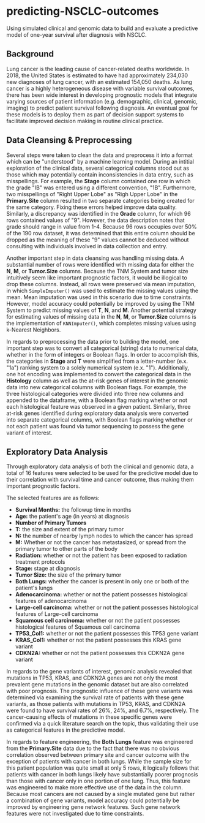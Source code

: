 # predicting-NSCLC-outcomes
Using simulated clinical and genomic data to build and evaluate a predictive model of one-year survival after diagnosis with NSCLC.

## Background
Lung cancer is the leading cause of cancer-related deaths worldwide. In 2018, the United States is estimated to have had approximately 234,030 new diagnoses of lung cancer, with an estimated 154,050 deaths. As lung cancer is a highly heterogeneous disease with variable survival outcomes, there has been wide interest in developing prognostic models that integrate varying sources of patient information (e.g. demographic, clinical, genomic, imaging) to predict patient survival following diagnosis. An eventual goal for these models is to deploy them as part of decision support systems to facilitate improved decision making in routine clinical practice.

## Data Cleansing & Preprocessing
Several steps were taken to clean the data and preprocess it into a format which can be "understood" by a machine learning model. During an intitial exploration of the clinical data, several categorical columns stood out as those which may potentially contain inconsistencies in data entry, such as misspellings. For example, the **Stage** column contained one row in which the grade "IB" was entered using a different convention, "1B". Furthermore, two misspellings of "Right Upper Lobe" as "Righ Upper Lobe" in the **Primary.Site** column resulted in two separate categories being created for the same category. Fixing these errors helped improve data quality. Similarly, a discrepancy was identified in the **Grade** column, for which 96 rows contained values of "9". However, the data description notes that grade should range in value from 1-4. Because 96 rows occupies over 50% of the 190 row dataset, it was determined that this entire column should be dropped as the meaning of these "9" values cannot be deduced without consulting with individuals involved in data collection and entry.

Another important step in data cleansing was handling missing data. A substantial number of rows were identified with missing data for either the **N**, **M**, or **Tumor.Size** columns. Because the TNM System and tumor size intuitively seem like important prognostic factors, it would be illogical to drop these columns. Instead, all rows were preserved via mean imputation, in which `SimpleImputer()` was used to estimate the missing values using the mean. Mean imputation was used in this scenario due to time constraints. However, model accuracy could potentially be improved by using the TNM System to predict missing values of **T**, **N**, and **M**. Another potential strategy for estimating values of missing data in the **N**, **M**, or **Tumor.Size** columns is the implementation of `KNNImputer()`, which completes missing values using k-Nearest Neighbors.

In regards to preprocessing the data prior to building the model, one important step was to convert all categorical (string) data to numerical data, whether in the form of integers or Boolean flags. In order to accomplish this, the categories in **Stage** and **T** were simplified from a letter-number (e.x. "1a") ranking system to a solely numerical system (e.x. "1"). Additionally, one hot encoding was implemented to convert the categorical data in the **Histology** column as well as the at-risk genes of interest in the genomic data into new categorical columns with Boolean flags. For example, the three histological categories were divided into three new columns and appended to the dataframe, with a Boolean flag marking whether or not each histological feature was observed in a given patient. Similarly, three at-risk genes identified during exploratory data analysis were converted into separate categorical columns, with Boolean flags marking whether or not each patient was found via tumor sequencing to possess the gene variant of interest.

## Exploratory Data Analysis
Through exploratory data analysis of both the clinical and genomic data, a total of 16 features were selected to be used for the predictive model due to their correlation with survival time and cancer outcome, thus making them important prognostic factors.

The selected features are as follows:
- **Survival Months:** the followup time in months
- **Age:** the patient's age (in years) at diagnosis
- **Number of Primary Tumors**
- **T:** the size and extent of the primary tumor
- **N:** the number of nearby lymph nodes to which the cancer has spread
- **M:** Whether or not the cancer has metastasized, or spread from the primary tumor to other parts of the body
- **Radiation:** whether or not the patient has been exposed to radiation treatment protocols
- **Stage:** stage at diagnosis
- **Tumor Size:** the size of the primary tumor
- **Both Lungs:** whether the cancer is present in only one or both of the patient's lungs
- **Adenocarcinoma:** whether or not the patient possesses histological features of adenocarcinoma
- **Large-cell carcinoma:** whether or not the patient possesses histological features of Large-cell carcinoma
- **Squamous cell carcinoma:** whether or not the patient possesses histological features of Squamous cell carcinoma
- **TP53_Col1:** whether or not the patient possesses this TP53 gene variant 
- **KRAS_Col1:** whether or not the patient possesses this KRAS gene variant
- **CDKN2A:** whether or not the patient possesses this CDKN2A gene variant

In regards to the gene variants of interest, genomic analysis revealed that mutations in TP53, KRAS, and CDKN2A genes are not only the most prevalent gene mutations in the genomic dataset but are also correlated with poor prognosis. The prognostic influence of these gene variants was determined via examining the survival rate of patients with these gene variants, as those patients with mutations in TP53, KRAS, and CDKN2A were found to have survival rates of 26%, 24%, and 6.7%, respectively. The cancer-causing effects of mutations in these specific genes were confirmed via a quick literature search on the topic, thus validating their use as categorical features in the predictive model.

In regards to feature engineering, the **Both Lungs** feature was engineered from the **Primary.Site** data due to the fact that there was no obvious correlation observed between primary site and cancer outcome with the exception of patients with cancer in both lungs. While the sample size for this patient population was quite small at only 5 rows, it logically follows that patients with cancer in both lungs likely have substantially poorer prognosis than those with cancer only in one portion of one lung. Thus, this feature was engineered to make more effective use of the data in the column. Because most cancers are not caused by a single mutated gene but rather a combination of gene variants, model accuracy could potentially be improved by engineering gene network features. Such gene network features were not investigated due to time constraints.
